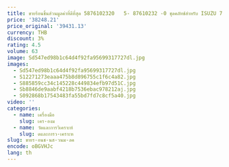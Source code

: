 ```yaml
---
title: ขายร้อนชิ้นส่วนมูลค่าที่ดีที่สุด 5876102320   5- 87610232 -0 ชุดคลัทช์สําหรับ ISUZU 700P
price: '38248.21'
price_original: '39431.13'
currency: THB
discount: 3%
rating: 4.5
volume: 63
image: Sd547ed98b1c64d4f92fa95699317727dl.jpg
images:
  - Sd547ed98b1c64d4f92fa95699317727dl.jpg
  - S12271273eaaa475b8d896755c1f6c4a82.jpg
  - S885859cc34c145228c449834efb97d51C.jpg
  - Sb8846de9aabf4218b7536ebac978212aj.jpg
  - S092868b17543483fa55bd7fd7c8cf5a40.jpg
video: ''
categories:
  - name: เครื่องมือ
    slug: เคร-องม
  - name: วัดและการวิเคราะห์
    slug: ดและการว-เคราะห
slug: ขายร-อนช-นส-วนม-ลค
encode: oBGVHJc
lang: th
---
```

  
